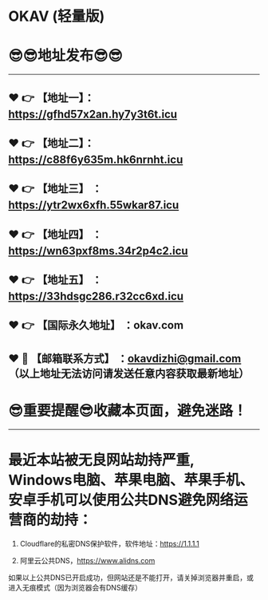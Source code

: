 # OKAV (轻量版)
:sunglasses::sunglasses:地址发布:sunglasses::sunglasses:
==

------
:heart: :point_right: 【地址一】：https://gfhd57x2an.hy7y3t6t.icu
------
:heart: :point_right: 【地址二】：https://c88f6y635m.hk6nrnht.icu
------
:heart: :point_right: 【地址三】 ：https://ytr2wx6xfh.55wkar87.icu
-----
:heart: :point_right: 【地址四】 ：https://wn63pxf8ms.34r2p4c2.icu
------
:heart: :point_right: 【地址五】 ：https://33hdsgc286.r32cc6xd.icu
------
:heart: :point_right: 【国际永久地址】 ：okav.com
------------
:heart: :e-mail: 【邮箱联系方式】 ：okavdizhi@gmail.com （以上地址无法访问请发送任意内容获取最新地址）
------
:sunglasses:重要提醒:sunglasses:收藏本页面，避免迷路！
==
------
最近本站被无良网站劫持严重, Windows电脑、苹果电脑、苹果手机、安卓手机可以使用公共DNS避免网络运营商的劫持：
==

1. Cloudflare的私密DNS保护软件，软件地址：https://1.1.1.1

2. 阿里云公共DNS，https://www.alidns.com

如果以上公共DNS已开启成功，但网站还是不能打开，请关掉浏览器并重启，或进入无痕模式（因为浏览器会有DNS缓存）
